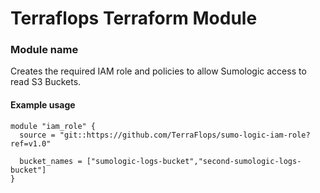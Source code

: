 # Terraflops Terraform Module
 
### Module name

Creates the required IAM role and policies to allow Sumologic access to read S3 Buckets.

#### Example usage

```hcl-terraform
module "iam_role" {
  source = "git::https://github.com/TerraFlops/sumo-logic-iam-role?ref=v1.0"

  bucket_names = ["sumologic-logs-bucket","second-sumologic-logs-bucket"]
}
```
